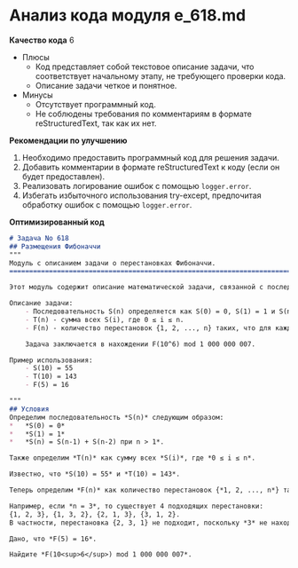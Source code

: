 # Анализ кода модуля e_618.md

**Качество кода**
6
- Плюсы
    - Код представляет собой текстовое описание задачи, что соответствует начальному этапу, не требующего проверки кода.
    - Описание задачи четкое и понятное.
- Минусы
    - Отсутствует программный код.
    - Не соблюдены требования по комментариям в формате reStructuredText, так как их нет.

**Рекомендации по улучшению**
1. Необходимо предоставить программный код для решения задачи.
2. Добавить комментарии в формате reStructuredText к коду (если он будет предоставлен).
3. Реализовать логирование ошибок с помощью `logger.error`.
4. Избегать избыточного использования try-except, предпочитая обработку ошибок с помощью `logger.error`.

**Оптимизированный код**
```markdown
# Задача No 618
## Размещения Фибоначчи
"""
Модуль с описанием задачи о перестановках Фибоначчи.
=========================================================================================

Этот модуль содержит описание математической задачи, связанной с последовательностью Фибоначчи и перестановками.

Описание задачи:
    - Последовательность S(n) определяется как S(0) = 0, S(1) = 1 и S(n) = S(n-1) + S(n-2) для n > 1.
    - T(n) - сумма всех S(i), где 0 ≤ i ≤ n.
    - F(n) - количество перестановок {1, 2, ..., n} таких, что для каждого k от 1 до n, k находится на позиции S(i) для некоторого i.

    Задача заключается в нахождении F(10^6) mod 1 000 000 007.

Пример использования:
    - S(10) = 55
    - T(10) = 143
    - F(5) = 16

"""
## Условия
Определим последовательность *S(n)* следующим образом:
*   *S(0) = 0*
*   *S(1) = 1*
*   *S(n) = S(n-1) + S(n-2) при n > 1*.

Также определим *T(n)* как сумму всех *S(i)*, где *0 ≤ i ≤ n*.

Известно, что *S(10) = 55* и *T(10) = 143*.

Теперь определим *F(n)* как количество перестановок {*1, 2, ..., n*} таких, что для каждого *k* от *1* до *n*, *k* находится на позиции *S(i)* для некоторого *i*.

Например, если *n = 3*, то существует 4 подходящих перестановки:
{1, 2, 3}, {1, 3, 2}, {2, 1, 3}, {3, 1, 2}. 
В частности, перестановка {2, 3, 1} не подходит, поскольку *3* не находится на позиции *S(i)*.

Дано, что *F(5) = 16*.

Найдите *F(10<sup>6</sup>) mod 1 000 000 007*.
```